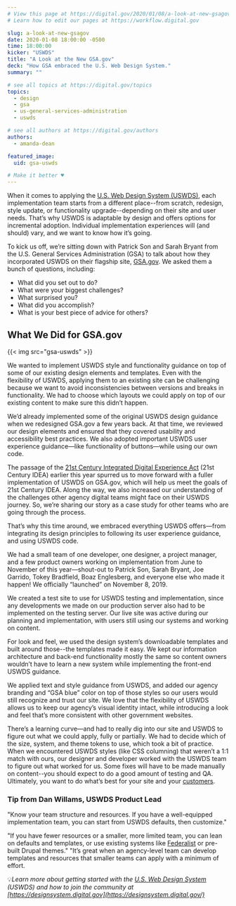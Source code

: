 ```yaml
---
# View this page at https://digital.gov/2020/01/08/a-look-at-new-gsagov
# Learn how to edit our pages at https://workflow.digital.gov

slug: a-look-at-new-gsagov
date: 2020-01-08 18:00:00 -0500
time: 18:00:00
kicker: "USWDS"
title: "A Look at the New GSA.gov"
deck: "How GSA embraced the U.S. Web Design System."
summary: ""

# see all topics at https://digital.gov/topics
topics:
  - design
  - gsa
  - us-general-services-administration
  - uswds

# see all authors at https://digital.gov/authors
authors:
  - amanda-dean

featured_image:
  uid: gsa-uswds

# Make it better ♥
---
```



When it comes to applying the [U.S. Web Design System (USWDS)](https://designsystem.digital.gov/), each implementation team starts from a different place--from scratch, redesign, style update, or functionality upgrade--depending on their site and user needs. That’s why USWDS is adaptable by design and offers options for incremental adoption. Individual implementation experiences will (and should) vary, and we want to know how it’s going.

To kick us off, we’re sitting down with Patrick Son and Sarah Bryant from the U.S. General Services Administration (GSA) to talk about how they incorporated USWDS on their flagship site, [GSA.gov](https://www.gsa.gov/). We asked them a bunch of questions, including:

-   What did you set out to do?
-   What were your biggest challenges?
-   What surprised you?
-   What did you accomplish?
-   What is your best piece of advice for others?



## What We Did for GSA.gov

{{< img src="gsa-uswds" >}}

We wanted to implement USWDS style and functionality guidance on top of some of our existing design elements and templates. Even with the flexibility of USWDS, applying them to an existing site can be challenging because we want to avoid inconsistencies between versions and breaks in functionality. We had to choose which layouts we could apply on top of our existing content to make sure this didn’t happen.

We’d already implemented some of the original USWDS design guidance when we redesigned GSA.gov a few years back. At that time, we reviewed our design elements and ensured that they covered usability and accessibility best practices. We also adopted important USWDS user experience guidance—like functionality of buttons—while using our own code.

The passage of the [21st Century Integrated Digital Experience Act](https://digital.gov/resources/21st-century-integrated-digital-experience-act/) (21st Century IDEA) earlier this year spurred us to move forward with a fuller implementation of USWDS on GSA.gov, which will help us meet the goals of 21st Century IDEA. Along the way, we also increased our understanding of the challenges other agency digital teams might face on their USWDS journey. So, we’re sharing our story as a case study for other teams who are going through the process.

That’s why this time around, we embraced everything USWDS offers—from integrating its design principles to following its user experience guidance, and using USWDS code.

We had a small team of one developer, one designer, a project manager, and a few product owners working on implementation from June to November of this year—shout-out to Patrick Son, Sarah Bryant, Joe Garrido, Tokey Bradfield, Boaz Englesberg, and everyone else who made it happen! We officially “launched” on November 8, 2019.

We created a test site to use for USWDS testing and implementation, since any developments we made on our production server also had to be implemented on the testing server. Our live site was active during our planning and implementation, with users still using our systems and working on content.

For look and feel, we used the design system’s downloadable templates and built around those--the templates made it easy. We kept our information architecture and back-end functionality mostly the same so content owners wouldn’t have to learn a new system while implementing the front-end USWDS guidance.

We applied text and style guidance from USWDS, and added our agency branding and “GSA blue” color on top of those styles so our users would still recognize and trust our site. We love that the flexibility of USWDS allows us to keep our agency’s visual identity intact, while introducing a look and feel that’s more consistent with other government websites.

There’s a learning curve—and had to really dig into our site and USWDS to figure out what we could apply, fully or partially. We had to decide which of the size, system, and theme tokens to use, which took a bit of practice. When we encountered USWDS styles (like CSS columning) that weren’t a 1:1 match with ours, our designer and developer worked with the USWDS team to figure out what worked for us. Some fixes will have to be made manually on content--you should expect to do a good amount of testing and QA. Ultimately, you want to do what’s best for your site and your [customers](https://www.performance.gov/CAP/cx/).

### Tip from Dan Willams, USWDS Product Lead

"Know your team structure and resources. If you have a well-equipped implementation team, you can start from USWDS defaults, then customize."

"If you have fewer resources or a smaller, more limited team, you can lean on defaults and templates, or use existing systems like [Federalist](https://federalist.18f.gov/documentation/) or pre-built Drupal themes." "It’s great when an agency-level team can develop templates and resources that smaller teams can apply with a minimum of effort.


:bulb:_Learn more about getting started with the [U.S. Web Design System](https://designsystem.digital.gov/) (USWDS) and how to join the community at [https://designsystem.digital.gov](https://designsystem.digital.gov/)_
